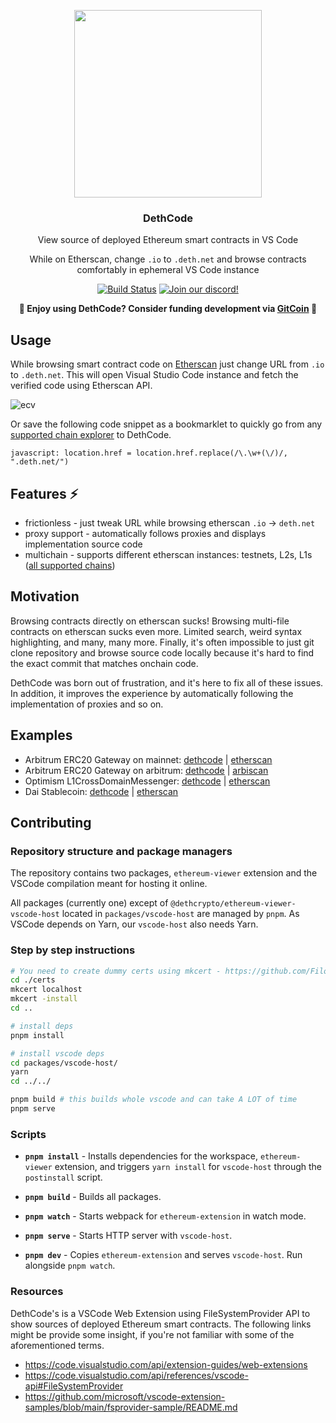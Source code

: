 <p align="center">
  <img src="https://github.com/dethcrypto/ethereum-code-viewer/blob/main/docs/logo.png?raw=true" width="300" alt="">
  <h3 align="center">DethCode</h3>
  <p align="center">View source of deployed Ethereum smart contracts in VS Code</p>
  <p align="center">While on Etherscan, change <code>.io</code> to <code>.deth.net</code> and browse contracts comfortably in ephemeral VS Code instance</p>

  <p align="center">
    <a href="https://github.com/dethcrypto/ethereum-code-viewer/actions"><img alt="Build Status" src="https://github.com/dethcrypto/ethereum-code-viewer/actions/workflows/ci.yml/badge.svg"></a>
    <a href="https://discord.gg/wQDkeDgzgv"><img alt="Join our discord!" src="https://img.shields.io/discord/895381864922091630.svg?color=7289da&label=deth&logo=discord&style=flat-square"></a>
  </p>
  
  <p align="center">
    <strong>💸 Enjoy using DethCode? Consider funding development via <a href="https://gitcoin.co/grants/4038/deth-typechain">GitCoin</a> 💸</strong>
  </p>
</p>

## Usage

While browsing smart contract code on [Etherscan](https://etherscan.io/) just
change URL from `.io` to `.deth.net`. This will open Visual Studio Code instance
and fetch the verified code using Etherscan API.

![ecv](https://user-images.githubusercontent.com/1814312/146108385-6fa50ae7-14a5-45b2-be3d-201d22409cf7.gif)

Or save the following code snippet as a bookmarklet to quickly go from any
[supported chain explorer][supported_explorers] to DethCode.

```
javascript: location.href = location.href.replace(/\.\w+(\/)/, ".deth.net/")
```

## Features ⚡

- frictionless - just tweak URL while browsing etherscan `.io` -> `deth.net`
- proxy support - automatically follows proxies and displays implementation
  source code
- multichain - supports different etherscan instances: testnets, L2s, L1s ([all
  supported chains][supported_explorers])

[supported_explorers]:
  https://github.com/dethcrypto/ethereum-code-viewer/blob/main/docs/supported-explorers.md

## Motivation

Browsing contracts directly on etherscan sucks! Browsing multi-file contracts on
etherscan sucks even more. Limited search, weird syntax highlighting, and many,
many more. Finally, it's often impossible to just git clone repository and
browse source code locally because it's hard to find the exact commit that
matches onchain code.

DethCode was born out of frustration, and it's here to fix all of these issues.
In addition, it improves the experience by automatically following the
implementation of proxies and so on.

## Examples

- Arbitrum ERC20 Gateway on mainnet:
  [dethcode](https://etherscan.deth.net/address/0xa3a7b6f88361f48403514059f1f16c8e78d60eec)
  |
  [etherscan](https://etherscan.io/address/0xa3a7b6f88361f48403514059f1f16c8e78d60eec#code)
- Arbitrum ERC20 Gateway on arbitrum:
  [dethcode](https://arbiscan.deth.net/address/0x09e9222e96e7b4ae2a407b98d48e330053351eee)
  |
  [arbiscan](https://arbiscan.io/address/0x09e9222e96e7b4ae2a407b98d48e330053351eee#code)
- Optimism L1CrossDomainMessenger:
  [dethcode](https://etherscan.deth.net/address/0x25ace71c97b33cc4729cf772ae268934f7ab5fa1)
  |
  [etherscan](https://etherscan.io/address/0x25ace71c97b33cc4729cf772ae268934f7ab5fa1#code)
- Dai Stablecoin:
  [dethcode](https://etherscan.deth.net/address/0x6b175474e89094c44da98b954eedeac495271d0f)
  |
  [etherscan](https://etherscan.io/address/0x6b175474e89094c44da98b954eedeac495271d0f#code)

## Contributing

### Repository structure and package managers

The repository contains two packages, `ethereum-viewer` extension and the VSCode
compilation meant for hosting it online.

All packages (currently one) except of `@dethcrypto/ethereum-viewer-vscode-host`
located in `packages/vscode-host` are managed by `pnpm`. As VSCode depends on
Yarn, our `vscode-host` also needs Yarn.

### Step by step instructions

```sh
# You need to create dummy certs using mkcert - https://github.com/FiloSottile/mkcert
cd ./certs
mkcert localhost
mkcert -install
cd ..

# install deps
pnpm install

# install vscode deps
cd packages/vscode-host/
yarn
cd ../../

pnpm build # this builds whole vscode and can take A LOT of time
pnpm serve
```

### Scripts

- **`pnpm install`** - Installs dependencies for the workspace,
  `ethereum-viewer` extension, and triggers `yarn install` for `vscode-host`
  through the `postinstall` script.

- **`pnpm build`** - Builds all packages.

- **`pnpm watch`** - Starts webpack for `ethereum-extension` in watch mode.

- **`pnpm serve`** - Starts HTTP server with `vscode-host`.

- **`pnpm dev`** - Copies `ethereum-extension` and serves `vscode-host`. Run
  alongside `pnpm watch`.

### Resources

DethCode's is a VSCode Web Extension using FileSystemProvider API to show
sources of deployed Ethereum smart contracts. The following links might be
provide some insight, if you're not familiar with some of the aforementioned
terms.

- https://code.visualstudio.com/api/extension-guides/web-extensions
- https://code.visualstudio.com/api/references/vscode-api#FileSystemProvider
- https://github.com/microsoft/vscode-extension-samples/blob/main/fsprovider-sample/README.md
